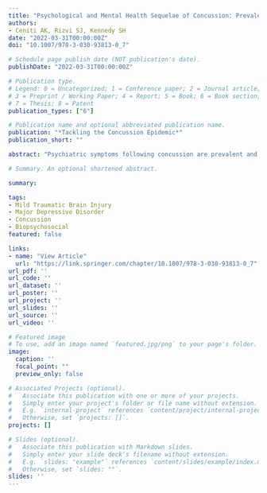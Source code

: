 ```yaml
---
title: "Psychological and Mental Health Sequelae of Concussion: Prevalence, Treatment Recommendations, Novel Biomarkers, and Diagnostic Challenges"
authors:
- Ceniti AK, Rizvi SJ, Kennedy SH
date: "2022-03-31T00:00:00Z"
doi: "10.1007/978-3-030-93813-0_7"

# Schedule page publish date (NOT publication's date).
publishDate: "2022-03-31T00:00:00Z"

# Publication type.
# Legend: 0 = Uncategorized; 1 = Conference paper; 2 = Journal article;
# 3 = Preprint / Working Paper; 4 = Report; 5 = Book; 6 = Book section;
# 7 = Thesis; 8 = Patent
publication_types: ["6"]

# Publication name and optional abbreviated publication name.
publication: "*Tackling the Concussion Epidemic*"
publication_short: ""

abstract: "Psychiatric symptoms following concussion are prevalent and associated with a plethora of negative consequences including elevated post-concussive symptoms, cognitive disturbances, and poorer quality of life. With a primary focus on depression and post-traumatic stress disorder (PTSD), this chapter provides an overview of factors relating to the diagnosis, treatment, and neurobiology of post-concussion psychiatric disorders. First, the prevalence and clinical correlates of depression, suicidality, anxiety disorders, and PTSD following concussion are outlined. Second, evidence-based treatment recommendations for post-concussion depression and PTSD are summarized, including the use of selective serotonin reuptake inhibitors (SSRIs) and cognitive behavioral therapy. The currently available evidence suggests no substantial differences in the management of post-concussion depression and PTSD as compared to those occurring in the absence of concussion; however, caution should be exercised with pharmacological agents post-concussion to avoid exacerbating existing physical or cognitive symptoms with medication-related side effects. Consideration should also be given to other situational or psychosocial stressors that may co-occur with the injury and ensure they are addressed in tandem with clinical symptoms. Third, this chapter highlights progress in identifying biomarkers of psychiatric disorders following concussion, including genetic, inflammatory, and neuroimaging markers associated with psychiatric symptoms following injury. Finally, challenges associated with research on neuropsychiatric sequelae of concussion are discussed, including the overlap in symptoms between psychiatric disorders and “post-concussive syndrome” and issues of diagnostic clarity. The significant heterogeneity in sample characteristics across studies, many of which are cross-sectional, limits progress in understanding the time course and trajectories of psychiatric symptoms post-concussion. Suggested future directions include longitudinal studies of psychiatric outcomes post-concussion, as well as examinations of psychiatric disorders with and without concussion history in an effort to disentangle these complex relationships."

# Summary. An optional shortened abstract.

summary: 

tags:
- Mild Traumatic Brain Injury
- Major Depressive Disorder
- Concussion
- Biopsychosocial
featured: false

links:
- name: "View Article"
  url: "https://link.springer.com/chapter/10.1007/978-3-030-93813-0_7"
url_pdf: ''
url_code: ''
url_dataset: ''
url_poster: ''
url_project: ''
url_slides: ''
url_source: ''
url_video: ''

# Featured image
# To use, add an image named `featured.jpg/png` to your page's folder. 
image:
  caption: ''
  focal_point: ""
  preview_only: false

# Associated Projects (optional).
#   Associate this publication with one or more of your projects.
#   Simply enter your project's folder or file name without extension.
#   E.g. `internal-project` references `content/project/internal-project/index.md`.
#   Otherwise, set `projects: []`.
projects: []

# Slides (optional).
#   Associate this publication with Markdown slides.
#   Simply enter your slide deck's filename without extension.
#   E.g. `slides: "example"` references `content/slides/example/index.md`.
#   Otherwise, set `slides: ""`.
slides: ''
---
```

